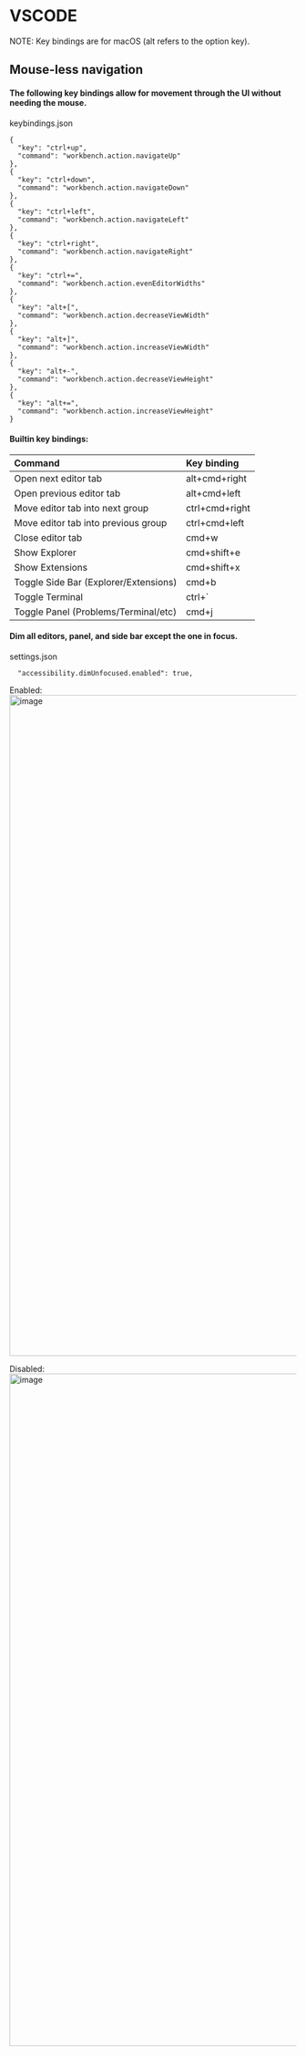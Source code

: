 # VSCODE

NOTE: Key bindings are for macOS (alt refers to the option key).

## Mouse-less navigation

#### The following key bindings allow for movement through the UI without needing the mouse.

keybindings.json
```
{
  "key": "ctrl+up",
  "command": "workbench.action.navigateUp"
},
{
  "key": "ctrl+down",
  "command": "workbench.action.navigateDown"
},
{
  "key": "ctrl+left",
  "command": "workbench.action.navigateLeft"
},
{
  "key": "ctrl+right",
  "command": "workbench.action.navigateRight"
},
{
  "key": "ctrl+=",
  "command": "workbench.action.evenEditorWidths"
},
{
  "key": "alt+[",
  "command": "workbench.action.decreaseViewWidth"
},
{
  "key": "alt+]",
  "command": "workbench.action.increaseViewWidth"
},
{
  "key": "alt+-",
  "command": "workbench.action.decreaseViewHeight"
},
{
  "key": "alt+=",
  "command": "workbench.action.increaseViewHeight"
}
```

#### Builtin key bindings:

| Command | Key binding |
|:---|:---|
| Open next editor tab | alt+cmd+right |
| Open previous editor tab | alt+cmd+left |
| Move editor tab into next group | ctrl+cmd+right |
| Move editor tab into previous group | ctrl+cmd+left |
| Close editor tab | cmd+w |
| Show Explorer | cmd+shift+e |
| Show Extensions | cmd+shift+x |
| Toggle Side Bar (Explorer/Extensions) | cmd+b |
| Toggle Terminal | ctrl+` |
| Toggle Panel (Problems/Terminal/etc) | cmd+j |

#### Dim all editors, panel, and side bar except the one in focus.

settings.json
```
  "accessibility.dimUnfocused.enabled": true,
```

Enabled:
<img width="1160" alt="image" src="https://github.com/liamhennebury/vscode/assets/80056604/2c0c9754-4266-4de3-80fa-3448abdca280">

Disabled:
<img width="1180" alt="image" src="https://github.com/liamhennebury/vscode/assets/80056604/f032fe8c-cbd0-4e5b-bfb7-c7e012430fdb">
